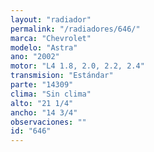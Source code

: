```yaml
---
layout: "radiador"
permalink: "/radiadores/646/"
marca: "Chevrolet"
modelo: "Astra"
ano: "2002"
motor: "L4 1.8, 2.0, 2.2, 2.4"
transmision: "Estándar"
parte: "14309"
clima: "Sin clima"
alto: "21 1/4"
ancho: "14 3/4"
observaciones: ""
id: "646"
---
```


